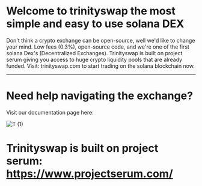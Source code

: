 # Welcome to trinityswap the most simple and easy to use solana DEX 

Don't think a crypto exchange can be open-source, well we'd like to change your mind. Low fees (0.3%), open-source code, and we're one of the first solana Dex's (Decentralized Exchanges). Trinityswap is built on project serum giving you access to huge crypto liquidity pools that are already funded. Visit: trinityswap.com to start trading on the solana blockchain now. 

------------------

# Need help navigating the exchange? 

Visit our documentation page here: 

![T (1)](https://user-images.githubusercontent.com/58639429/163871381-6de11052-4031-43ab-b440-5ee56b0cb550.png)

 # Trinityswap is built on project serum: https://www.projectserum.com/ 
